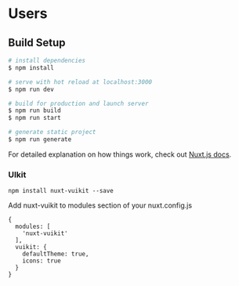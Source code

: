 # Users

## Build Setup

```bash
# install dependencies
$ npm install

# serve with hot reload at localhost:3000
$ npm run dev

# build for production and launch server
$ npm run build
$ npm run start

# generate static project
$ npm run generate
```


For detailed explanation on how things work, check out [Nuxt.js docs](https://nuxtjs.org).

### UIkit
```
npm install nuxt-vuikit --save
```

Add nuxt-vuikit to modules section of your nuxt.config.js
```
{
  modules: [
    'nuxt-vuikit'
  ],
  vuikit: {
    defaultTheme: true,
    icons: true
  }
}
```